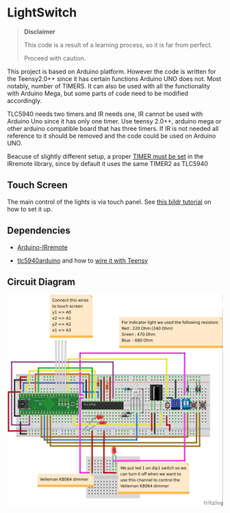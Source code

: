 LightSwitch
===========

> **Disclaimer**
>
> This code is a result of a learning process, so it is far from perfect.
>
> Proceed with caution.

This project is based on Arduino platform. However the code is written for the Teensy2.0++ since it has certain functions Arduino UNO does not. Most notably, number of TIMERS. It can also be used with all the functionality with Arduino Mega, but some parts of code need to be modified accordingly.

TLC5940 needs two timers and IR needs one, IR cannot be used with Arduino Uno since it has only one timer. Use teensy 2.0++, arduino mega or other arduino compatible board that has three timers. If IR is not needed all reference to it should be removed and the code could be used on Arduino UNO.

Beacuse of slightly different setup, a proper [TIMER must be set](https://github.com/shirriff/Arduino-IRremote/blob/master/IRremoteInt.h) in the IRremote library, since by default it uses the same TIMER2 as TLC5940


## Touch Screen ##

The main control of the lights is via touch panel. See [this bildr tutorial](http://bildr.org/2011/06/ds-touch-screen-arduino/) on how to set it up.


## Dependencies ##

* [Arduino-IRremote](https://github.com/shirriff/Arduino-IRremote)

* [tlc5940arduino](https://code.google.com/p/tlc5940arduino/) and how to [wire it with Teensy](https://www.pjrc.com/teensy/td_libs_Tlc5940.html)

## Circuit Diagram ##

![Circuit Diagram](/fritzig/circuit.jpg?raw=true "Circuit Diagram")

